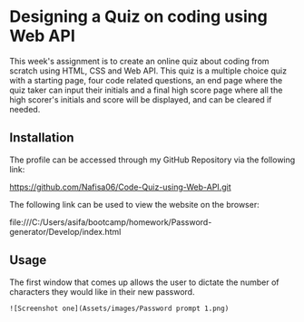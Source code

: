 # Designing a Quiz on coding using Web API

This week's assignment is to create an online quiz about coding from scratch using HTML, CSS and Web API. This quiz is a multiple choice quiz with a starting page, four code related questions, an end page where the quiz taker can input their initials and a final high score page where all the high scorer's initials and score will be displayed, and can be cleared if needed.


## Installation

The profile can be accessed through my GitHub Repository via the following link:

   https://github.com/Nafisa06/Code-Quiz-using-Web-API.git

The following link can be used to view the website on the browser:

   file:///C:/Users/asifa/bootcamp/homework/Password-generator/Develop/index.html


 ## Usage

 The first window that comes up allows the user to dictate the number of characters they would like in their new password.

 
    ![Screenshot one](Assets/images/Password prompt 1.png)
